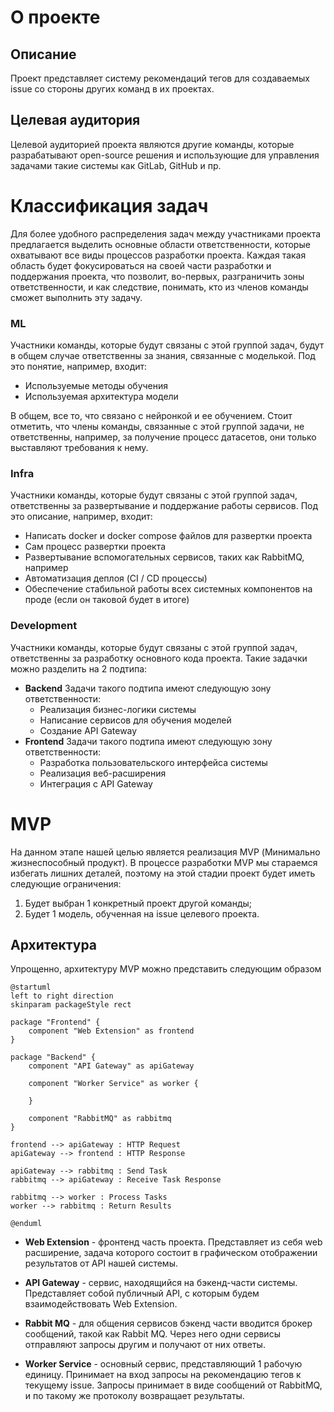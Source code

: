 # О проекте

## Описание

Проект представляет систему рекомендаций тегов для создаваемых issue со стороны других команд в их проектах.

## Целевая аудитория

Целевой аудиторией проекта являются другие команды, которые разрабатывают open-source решения и использующие для управления задачами такие системы как GitLab, GitHub и пр. 

# Классификация задач

Для более удобного распределения задач между участниками проекта предлагается выделить основные области ответственности, которые охватывают все виды процессов разработки проекта. Каждая такая область будет фокусироваться на своей части разработки и поддержания проекта, что позволит, во-первых, разграничить зоны ответственности, и как следствие, понимать, кто из членов команды сможет выполнить эту задачу.

### ML

Участники команды, которые будут связаны с этой группой задач, будут в общем случае ответственны за знания, связанные с моделькой. Под это понятие, например, входит:
- Используемые методы обучения
- Используемая архитектура модели

В общем, все то, что связано с нейронкой и ее обучением. Стоит отметить, что члены команды, связанные с этой группой задачи, не ответственны, например, за получение процесс датасетов, они только выставляют требования к нему.

### Infra

Участники команды, которые будут связаны с этой группой задач, ответственны за развертывание и поддержание работы сервисов. Под это описание, например, входит:
- Написать docker и docker compose файлов для развертки проекта
- Сам процесс развертки проекта
- Развертывание вспомогательных сервисов, таких как RabbitMQ, например
- Автоматизация деплоя (CI / CD процессы)
- Обеспечение стабильной работы всех системных компонентов на проде (если он таковой будет в итоге)

### Development

Участники команды, которые будут связаны с этой группой задач, ответственны за разработку основного кода проекта. Такие задачки можно разделить на 2 подтипа:

- **Backend**
  Задачи такого подтипа имеют следующую зону ответственности:
	- Реализация бизнес-логики системы
	- Написание сервисов для обучения моделей
	- Создание API Gateway
- **Frontend**
  Задачи такого подтипа имеют следующую зону ответственности:
	- Разработка пользовательского интерфейса системы
	- Реализация веб-расширения
	- Интеграция с API Gateway

# MVP

На данном этапе нашей целью является реализация MVP (Минимально жизнеспособный продукт). В процессе разработки MVP мы стараемся избегать лишних деталей, поэтому на этой стадии проект будет иметь следующие ограничения:

1. Будет выбран 1 конкретный проект другой команды;
2. Будет 1 модель, обученная на issue целевого проекта.

## Архитектура

Упрощенно, архитектуру MVP можно представить следующим образом

```plantuml
@startuml
left to right direction
skinparam packageStyle rect

package "Frontend" {
    component "Web Extension" as frontend
}

package "Backend" {
    component "API Gateway" as apiGateway

    component "Worker Service" as worker {

    }

    component "RabbitMQ" as rabbitmq
}

frontend --> apiGateway : HTTP Request
apiGateway --> frontend : HTTP Response

apiGateway --> rabbitmq : Send Task
rabbitmq --> apiGateway : Receive Task Response

rabbitmq --> worker : Process Tasks
worker --> rabbitmq : Return Results

@enduml
```

- **Web Extension** - фронтенд часть проекта. Представляет из себя web расширение, задача которого состоит в графическом отображении результатов от API нашей системы. 

- **API Gateway** - сервис, находящийся на бэкенд-части системы. Представляет собой публичный API, с которым будем взаимодействовать Web Extension.

- **Rabbit MQ** - для общения сервисов бэкенд части вводится брокер сообщений, такой как Rabbit MQ. Через него одни сервисы отправляют запросы другим и получают от них ответы.

- **Worker Service** - основный сервис, представляющий 1 рабочую единицу. Принимает на вход запросы на рекомендацию тегов к текущему issue. Запросы принимает в виде сообщений от RabbitMQ, и по такому же протоколу возвращает результаты.
